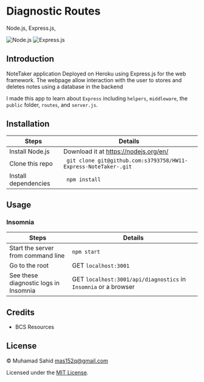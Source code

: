 # Diagnostic Routes

Node.js, Express.js,

![Node.js](https://img.shields.io/badge/16.15.0%20LTS-0?label=Node.js&style=for-the-badge&labelColor=white&color=black) ![Express.js](https://img.shields.io/badge/4.18.1-0?label=Express&style=for-the-badge&labelColor=white&color=black) 

## Introduction

NoteTaker application Deployed on Heroku using Express.js for the web framework. The webpage allow interaction with the user to stores and deletes notes using a database in the backend

I made this app to learn about `Express` including `helpers`, `middleware`, the `public` folder, `routes`, and `server.js`.

## Installation

| Steps                | Details                                                                |
| -------------------- | ---------------------------------------------------------------------- |
| Install Node.js      | Download it at https://nodejs.org/en/                                  |
| Clone this repo      | ` git clone git@github.com:s3793758/HW11-Express-NoteTaker-.git` |
| Install dependencies | ` npm install`                                                         |

## Usage

### Insomnia

| Steps                                                  | Details                                                                                 |
| ------------------------------------------------------ | --------------------------------------------------------------------------------------- |
| Start the server from command line                     | `npm start`                                                                             |
| Go to the root                                         | GET `localhost:3001`                                                                    |
| See these diagnostic logs in Insomnia                  | GET `localhost:3001/api/diagnostics` in `Insomnia` or a browser                         |


## Credits

-  BCS Resources

## License

&copy; Muhamad Sahid <mas152q@gmail.com>

Licensed under the [MIT License](./LICENSE).
